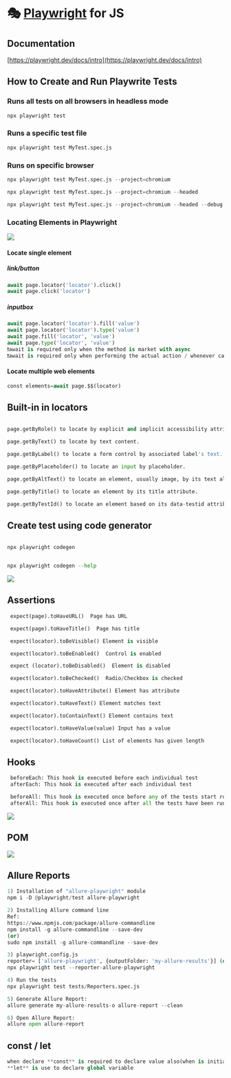# 🎭 [Playwright](https://playwright.dev) for JS
## Documentation

[https://playwright.dev/docs/intro](https://playwright.dev/docs/intro)



## How to Create and Run Playwrite Tests


### Runs all tests on all browsers in headless mode 

```py
npx playwright test
```

### Runs a specific test file

```py
npx playwright test MyTest.spec.js 
```

### Runs on specific browser

```py
npx playwright test MyTest.spec.js --project=chromium
```

```py
npx playwright test MyTest.spec.js --project=chromium --headed
```

```py
npx playwright test MyTest.spec.js --project=chromium --headed --debug
```

### Locating Elements in Playwright

<img src="https://i.postimg.cc/wTFt0sS2/Screenshot-1.png">

#### Locate single element


##### link/button

```py
await page.locator('locator').click()
await page.click('locator')
```
##### inputbox

```py
await page.locator('locator').fill('value')
await page.locator('locator').type('value')
await page.fill('locator', 'value')
await page.type('locator', 'value')
❗await is required only when the method is market with async
❗await is required only when performing the actual action / whenever calling a playwright method
```

#### Locate multiple web elements

```py
const elements=await page.$$(locator)
```


## Built-in in locators

```py

page.getByRole() to locate by explicit and implicit accessibility attributes.

```
```py
page.getByText() to locate by text content.
```
```py
page.getByLabel() to locate a form control by associated label's text.
```
```py
page.getByPlaceholder() to locate an input by placeholder.
```
```py
page.getByAltText() to locate an element, usually image, by its text alternative.
```
```py
page.getByTitle() to locate an element by its title attribute.
```
```py
page.getByTestId() to locate an element based on its data-testid attribute

```


## Create test using code generator

```py

npx playwright codegen

```

```py

npx playwright codegen --help
```


<img src="https://i.postimg.cc/nrrqGxbr/asda.png">



## Assertions


```py
 expect(page).toHaveURL()  Page has URL
```

```py
 expect(page).toHaveTitle()  Page has title
```

```py
 expect(locator).toBeVisible() Element is visible
```

```py
 expect(locator).toBeEnabled()  Control is enabled 
```


```py
 expect (locator).toBeDisabled()  Element is disabled
```


```py
 expect(locator).toBeChecked()  Radio/Checkbox is checked
```


```py
 expect(locator).toHaveAttribute() Element has attribute
```

```py
 expect(locator).toHaveText() Element matches text
```

```py
 expect(locator).toContainText() Element contains text
```

```py
 expect(locator).toHaveValue(value) Input has a value
```

```py
 expect(locator).toHaveCount() List of elements has given length
```


## Hooks

```py
 beforeEach: This hook is executed before each individual test
 afterEach: This hook is executed after each individual test
```
```py
 beforeAll: This hook is executed once before any of the tests start running
 afterAll: This hook is executed once after all the tests have been run
```

<img src="https://i.postimg.cc/RFSHZdkq/Untitled.png">


## POM

<img src="https://i.postimg.cc/zBGxTgr2/as.png">


## Allure Reports

```py
1) Installation of "allure-playwright" module
npm i -D @playwright/test allure-playwright
```
```py
2) Installing Allure command line
Ref:
https://www.npmjs.com/package/allure-commandline
npm install -g allure-commandline --save-dev
(or)
sudo npm install -g allure-commandline --save-dev
```
```py
3) playwright.config.js
reporter= ['allure-playwright', {outputFolder: 'my-allure-results'}] (or)
npx playwright test --reporter-allure-playwright
```
```py
4) Run the tests
npx playwright test tests/Reporters.spec.js
```
```py
5) Generate Allure Report:
allure generate my-allure-results-o allure-report --clean
```
```py
6) Open Allure Report:
allure open allure-report
```
## const / let
```py
when declare **const** is required to declare value also(when is initializing)
**let** is use to declare global variable
```



